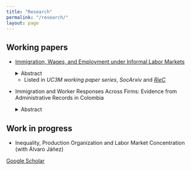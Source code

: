 ```yaml
---
title: "Research"
permalink: "/research/"
layout: page
---
```


## Working papers
- [Immigration, Wages, and Employment under Informal Labor Markets](https://e-archivo.uc3m.es/handle/10016/35664)
  <details><summary>Abstract</summary><p> 
  This paper studies the labor market impacts of Venezuelan immigration in Colombia. Exploiting spatial variation in exposure, I find a negative effect on native wages driven by the informal sector (where immigrants are concentrated) and a reduction in native employment in the formal sector (where the minimum wage binds for many workers). To explain this asymmetry, I build a model in which firms substitute formal for informal labor in response to lower informal wages. Consistent with the model's predictions, I document that the increase in informality is driven by small firms that use both labor types in production. 
  </p> </details>
  
  - Listed in *UC3M working paper series*, *SocArxiv* and *[RieC](https://repositorio.redinvestigadores.org/handle/Riec/118)*

- Immigration and Worker Responses Across Firms: Evidence from Administrative Records in Colombia
  <details><summary>Abstract</summary> <p> 
  This paper studies the worker-level effects of a labor supply shock and determines the role of firms in these effects. To do so, I exploit the uneven and massive arrival of migrants from Venezuela within Colombia (as of 2019, nearly 2 million Venezuelans lived in Colombia) and use administrative employer-employee data covering the universe of formal workers to follow natives' labor market outcomes over time. Overall, I find a reduction in worker-level employment that is concentrated at the bottom of the wage distribution (among self-employed and minimum wage earners). Besides, I find a negative wage effect that is driven by workers from the upper part of the wage distribution who work in relatively small firms. To identify the subgroups most affected by immigration, I implement a machine learning method that shows that firm-specific pay premiums are more important in explaining the negative effect on employment and wages than other worker characteristics. These results support the influential role that firms play in determining the impact of immigration on workers' outcomes.
  </p></details>

## Work in progress

- Inequality, Production Organization and Labor Market Concentration (with Álvaro Jáñez)

[Google Scholar](https://scholar.google.com/citations?user=lHWQcrEAAAAJ)
